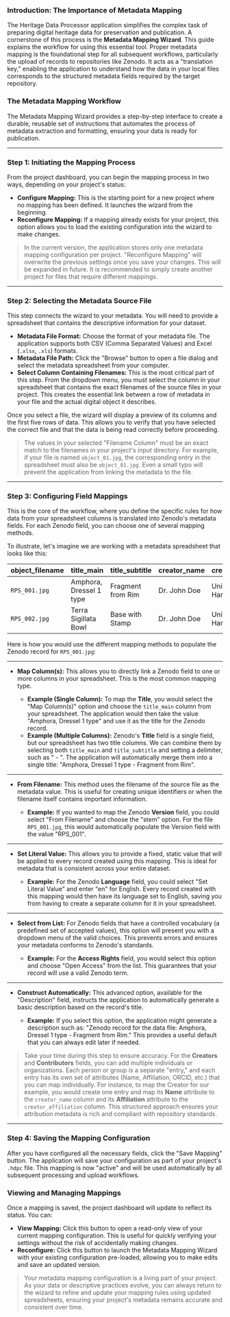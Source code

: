 ### **Introduction: The Importance of Metadata Mapping**

The Heritage Data Processor application simplifies the complex task of preparing digital heritage data for preservation and publication. A cornerstone of this process is the **Metadata Mapping Wizard**. This guide explains the workflow for using this essential tool. Proper metadata mapping is the foundational step for all subsequent workflows, particularly the upload of records to repositories like Zenodo. It acts as a "translation key," enabling the application to understand how the data in your local files corresponds to the structured metadata fields required by the target repository.

### **The Metadata Mapping Workflow**

The Metadata Mapping Wizard provides a step-by-step interface to create a durable, reusable set of instructions that automates the process of metadata extraction and formatting, ensuring your data is ready for publication.

---

### **Step 1: Initiating the Mapping Process**

From the project dashboard, you can begin the mapping process in two ways, depending on your project's status:

* **Configure Mapping:** This is the starting point for a new project where no mapping has been defined. It launches the wizard from the beginning.
* **Reconfigure Mapping:** If a mapping already exists for your project, this option allows you to load the existing configuration into the wizard to make changes.

> In the current version, the application stores only one metadata mapping configuration per project. "Reconfigure Mapping" will overwrite the previous settings once you save your changes. This will be expanded in future. It is recommended to simply create another project for files that require different mappings.

---

### **Step 2: Selecting the Metadata Source File**

This step connects the wizard to your metadata. You will need to provide a spreadsheet that contains the descriptive information for your dataset.

* **Metadata File Format:** Choose the format of your metadata file. The application supports both CSV (Comma Separated Values) and Excel (`.xlsx`, `.xls`) formats.
* **Metadata File Path:** Click the "Browse" button to open a file dialog and select the metadata spreadsheet from your computer.
* **Select Column Containing Filenames:** This is the most critical part of this step. From the dropdown menu, you must select the column in your spreadsheet that contains the exact filenames of the source files in your project. This creates the essential link between a row of metadata in your file and the actual digital object it describes.

Once you select a file, the wizard will display a preview of its columns and the first five rows of data. This allows you to verify that you have selected the correct file and that the data is being read correctly before proceeding.

> The values in your selected "Filename Column" must be an exact match to the filenames in your project's input directory. For example, if your file is named `object_01.jpg`, the corresponding entry in the spreadsheet must also be `object_01.jpg`. Even a small typo will prevent the application from linking the metadata to the file.

---

### **Step 3: Configuring Field Mappings**

This is the core of the workflow, where you define the specific rules for how data from your spreadsheet columns is translated into Zenodo's metadata fields. For each Zenodo field, you can choose one of several mapping methods.

To illustrate, let's imagine we are working with a metadata spreadsheet that looks like this:

| object_filename    | title_main                         | title_subtitle         | creator_name     | creator_affiliation | creation_date |
| ------------------ | ---------------------------------- | ---------------------- | ---------------- | ------------------- | ------------- |
| `RPS_001.jpg`      | Amphora, Dressel 1 type            | Fragment from Rim      | Dr. John Doe | University of Hamburg | 2023-04-15    |
| `RPS_002.jpg`      | Terra Sigillata Bowl               | Base with Stamp        | Dr. John Doe | University of Hamburg | 2023-04-16    |

Here is how you would use the different mapping methods to populate the Zenodo record for `RPS_001.jpg`:

---

* **Map Column(s):** This allows you to directly link a Zenodo field to one or more columns in your spreadsheet. This is the most common mapping type.

    * **Example (Single Column):** To map the **Title**, you would select the "Map Column(s)" option and choose the `title_main` column from your spreadsheet. The application would then take the value "Amphora, Dressel 1 type" and use it as the title for the Zenodo record.
    * **Example (Multiple Columns):** Zenodo's **Title** field is a single field, but our spreadsheet has two title columns. We can combine them by selecting both `title_main` and `title_subtitle` and setting a delimiter, such as " - ". The application will automatically merge them into a single title: "Amphora, Dressel 1 type - Fragment from Rim".

---

* **From Filename:** This method uses the filename of the source file as the metadata value. This is useful for creating unique identifiers or when the filename itself contains important information.

    * **Example:** If you wanted to map the Zenodo **Version** field, you could select "From Filename" and choose the "stem" option. For the file `RPS_001.jpg`, this would automatically populate the Version field with the value "RPS_001".

---

* **Set Literal Value:** This allows you to provide a fixed, static value that will be applied to every record created using this mapping. This is ideal for metadata that is consistent across your entire dataset.

    * **Example:** For the Zenodo **Language** field, you could select "Set Literal Value" and enter "en" for English. Every record created with this mapping would then have its language set to English, saving you from having to create a separate column for it in your spreadsheet.

---

* **Select from List:** For Zenodo fields that have a controlled vocabulary (a predefined set of accepted values), this option will present you with a dropdown menu of the valid choices. This prevents errors and ensures your metadata conforms to Zenodo's standards.

    * **Example:** For the **Access Rights** field, you would select this option and choose "Open Access" from the list. This guarantees that your record will use a valid Zenodo term.

---

* **Construct Automatically:** This advanced option, available for the "Description" field, instructs the application to automatically generate a basic description based on the record's title.

    * **Example:** If you select this option, the application might generate a description such as: "Zenodo record for the data file: Amphora, Dressel 1 type - Fragment from Rim." This provides a useful default that you can always edit later if needed.

> Take your time during this step to ensure accuracy. For the **Creators** and **Contributors** fields, you can add multiple individuals or organizations. Each person or group is a separate "entry," and each entry has its own set of attributes (Name, Affiliation, ORCID, etc.) that you can map individually. For instance, to map the Creator for our example, you would create one entry and map its **Name** attribute to the `creator_name` column and its **Affiliation** attribute to the `creator_affiliation` column. This structured approach ensures your attribution metadata is rich and compliant with repository standards.

---

### **Step 4: Saving the Mapping Configuration**

After you have configured all the necessary fields, click the "Save Mapping" button. The application will save your configuration as part of your project's `.hdpc` file. This mapping is now "active" and will be used automatically by all subsequent processing and upload workflows.

### **Viewing and Managing Mappings**

Once a mapping is saved, the project dashboard will update to reflect its status. You can:

* **View Mapping:** Click this button to open a read-only view of your current mapping configuration. This is useful for quickly verifying your settings without the risk of accidentally making changes.
* **Reconfigure:** Click this button to launch the Metadata Mapping Wizard with your existing configuration pre-loaded, allowing you to make edits and save an updated version.

> Your metadata mapping configuration is a living part of your project. As your data or descriptive practices evolve, you can always return to the wizard to refine and update your mapping rules using updated spreadsheets, ensuring your project's metadata remains accurate and consistent over time.
